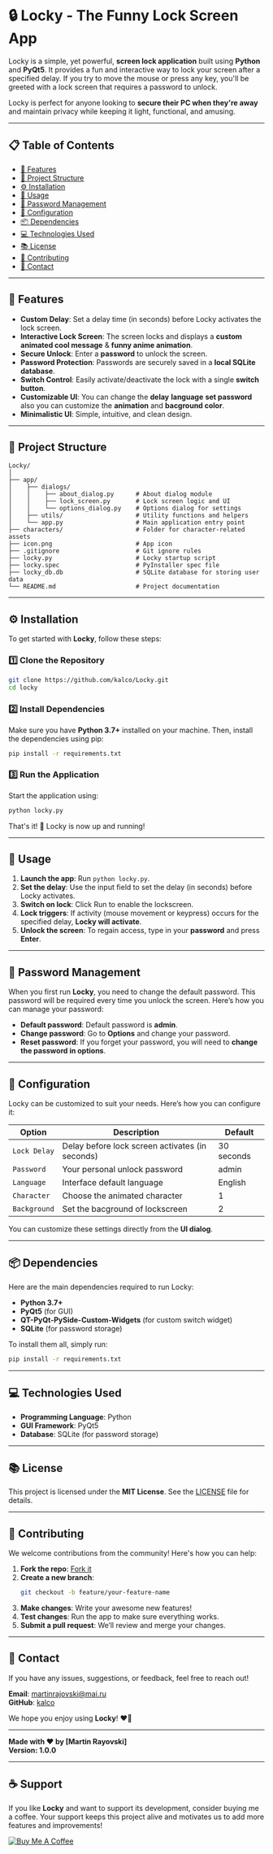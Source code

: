 
# 🔒 **Locky - The Funny Lock Screen App**

Locky is a simple, yet powerful, **screen lock application** built using **Python** and **PyQt5**. It provides a fun and interactive way to lock your screen after a specified delay. If you try to move the mouse or press any key, you'll be greeted with a lock screen that requires a password to unlock.

Locky is perfect for anyone looking to **secure their PC when they're away** and maintain privacy while keeping it light, functional, and amusing.

---

## 📋 **Table of Contents**
- [🔧 Features](#-features)
- [📂 Project Structure](#-project-structure)
- [⚙️ Installation](#️-installation)
- [🚀 Usage](#-usage)
- [🔑 Password Management](#-password-management)
- [📜 Configuration](#-configuration)
- [📦 Dependencies](#-dependencies)
- [💻 Technologies Used](#-technologies-used)
- [📚 License](#-license)
- [🤝 Contributing](#-contributing)
- [📧 Contact](#-contact)

---

## 🔧 **Features**
- **Custom Delay**: Set a delay time (in seconds) before Locky activates the lock screen.
- **Interactive Lock Screen**: The screen locks and displays a **custom animated cool message** & **funny anime animation**.
- **Secure Unlock**: Enter a **password** to unlock the screen.
- **Password Protection**: Passwords are securely saved in a **local SQLite database**.
- **Switch Control**: Easily activate/deactivate the lock with a single **switch button**.
- **Customizable UI**: You can change the **delay** **language**  **set password** also you can customize the **animation** and **bacground color**.
- **Minimalistic UI**: Simple, intuitive, and clean design.

---

## 📂 **Project Structure**
```
Locky/
│
├── app/
│    ├── dialogs/
│    │    ├── about_dialog.py      # About dialog module
│    │    ├── lock_screen.py       # Lock screen logic and UI
│    │    └── options_dialog.py    # Options dialog for settings
│    ├── utils/                    # Utility functions and helpers
│    └── app.py                    # Main application entry point
├── characters/                    # Folder for character-related assets
├── icon.png                       # App icon
├── .gitignore                     # Git ignore rules
├── locky.py                       # Locky startup script
├── locky.spec                     # PyInstaller spec file
├── locky_db.db                    # SQLite database for storing user data
└── README.md                      # Project documentation
```

---

## ⚙️ **Installation**

To get started with **Locky**, follow these steps:

### 1️⃣ **Clone the Repository**
```bash
git clone https://github.com/kalco/Locky.git
cd locky
```

### 2️⃣ **Install Dependencies**
Make sure you have **Python 3.7+** installed on your machine. Then, install the dependencies using pip:

```bash
pip install -r requirements.txt
```

### 3️⃣ **Run the Application**
Start the application using:

```bash
python locky.py
```

That's it! 🎉 Locky is now up and running!

---

## 🚀 **Usage**
1. **Launch the app**: Run `python locky.py`.
2. **Set the delay**: Use the input field to set the delay (in seconds) before Locky activates.
3. **Switch on lock**: Click Run to enable the lockscreen.
4. **Lock triggers**: If activity (mouse movement or keypress) occurs for the specified delay, **Locky will activate**.
5. **Unlock the screen**: To regain access, type in your **password** and press **Enter**.

---

## 🔑 **Password Management**
When you first run **Locky**, you need to change the default password. This password will be required every time you unlock the screen. Here’s how you can manage your password:

- **Default password**: Default password is **admin**.
- **Change password**: Go to **Options** and change your password.
- **Reset password**: If you forget your password, you will need to **change the password in options**.

---

## 📜 **Configuration**
Locky can be customized to suit your needs. Here’s how you can configure it:

| **Option**       | **Description**                                  | **Default** |
|-----------------|-------------------------------------------------|-------------|
| `Lock Delay`    | Delay before lock screen activates (in seconds)  | 30 seconds  |
| `Password`      | Your personal unlock password                    | admin       |
| `Language`      | Interface default language                       | English     |
| `Character`     | Choose the animated character                    | 1           |
| `Background`    | Set the bacground of lockscreen                  | 2           |

You can customize these settings directly from the **UI dialog**.

---

## 📦 **Dependencies**
Here are the main dependencies required to run Locky:

- **Python 3.7+**
- **PyQt5** (for GUI)
- **QT-PyQt-PySide-Custom-Widgets** (for custom switch widget)
- **SQLite** (for password storage)

To install them all, simply run:
```bash
pip install -r requirements.txt
```

---

## 💻 **Technologies Used**
- **Programming Language**: Python
- **GUI Framework**: PyQt5
- **Database**: SQLite (for password storage)

---

## 📚 **License**
This project is licensed under the **MIT License**. See the [LICENSE](LICENSE) file for details.

---

## 🤝 **Contributing**
We welcome contributions from the community! Here's how you can help:

1. **Fork the repo**: [Fork it](https://github.com/kalco/Locky)
2. **Create a new branch**: 
   ```bash
   git checkout -b feature/your-feature-name
   ```
3. **Make changes**: Write your awesome new features!
4. **Test changes**: Run the app to make sure everything works.
5. **Submit a pull request**: We’ll review and merge your changes.

---

## 📧 **Contact**
If you have any issues, suggestions, or feedback, feel free to reach out!

**Email**: martinrajovski@mai.ru  
**GitHub**: [kalco](https://github.com/kalco/Locky)  

We hope you enjoy using **Locky**! ❤️🚀

---
**Made with ❤️ by [Martin Rayovski]**  
**Version: 1.0.0**

---

## ☕ **Support**
If you like **Locky** and want to support its development, consider buying me a coffee. Your support keeps this project alive and motivates us to add more features and improvements!

[![Buy Me A Coffee](https://www.buymeacoffee.com/assets/img/custom_images/orange_img.png)](https://www.buymeacoffee.com/kalco)





